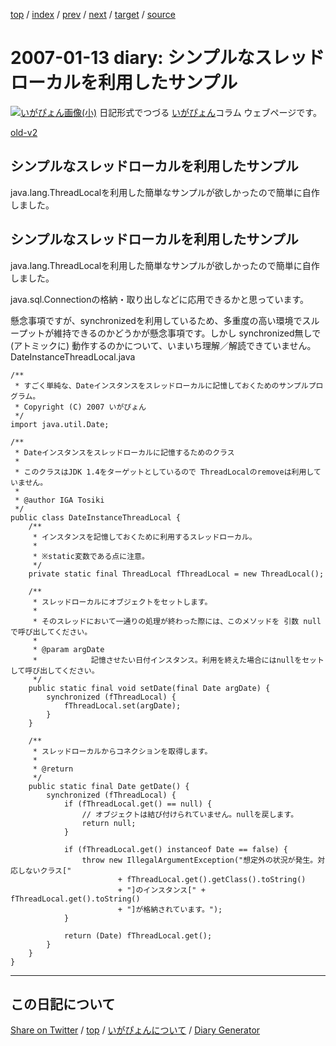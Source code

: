 [top](https://igapyon.github.io/diary/) 
 / [index](https://igapyon.github.io/diary/2007/index.html) 
 / [prev](https://igapyon.github.io/diary/2007/ig070112.html) 
 / [next](https://igapyon.github.io/diary/2007/ig070115.html) 
 / [target](https://igapyon.github.io/diary/2007/ig070113.html) 
 / [source](https://github.com/igapyon/diary/blob/gh-pages/2007/ig070113.html.src.md) 

2007-01-13 diary: シンプルなスレッドローカルを利用したサンプル
=====================================================================================================
[![いがぴょん画像(小)](https://igapyon.github.io/diary/images/iga200306s.jpg "いがぴょん")](https://igapyon.github.io/diary/memo/memoigapyon.html) 日記形式でつづる [いがぴょん](https://igapyon.github.io/diary/memo/memoigapyon.html)コラム ウェブページです。

[old-v2](ig070113-orig.html)

## シンプルなスレッドローカルを利用したサンプル

java.lang.ThreadLocalを利用した簡単なサンプルが欲しかったので簡単に自作しました。


## シンプルなスレッドローカルを利用したサンプル

java.lang.ThreadLocalを利用した簡単なサンプルが欲しかったので簡単に自作しました。

java.sql.Connectionの格納・取り出しなどに応用できるかと思っています。

懸念事項ですが、synchronizedを利用しているため、多重度の高い環境でスループットが維持できるのかどうかが懸念事項です。しかし synchronized無しで (アトミックに) 動作するのかについて、いまいち理解／解読できていません。
DateInstanceThreadLocal.java

      
```
/**
 * すごく単純な、Dateインスタンスをスレッドローカルに記憶しておくためのサンプルプログラム。
 * Copyright (C) 2007 いがぴょん
 */
import java.util.Date;

/**
 * Dateインスタンスをスレッドローカルに記憶するためのクラス
 * 
 * このクラスはJDK 1.4をターゲットとしているので ThreadLocalのremoveは利用していません。
 * 
 * @author IGA Tosiki
 */
public class DateInstanceThreadLocal {
    /**
     * インスタンスを記憶しておくために利用するスレッドローカル。
     * 
     * ※static変数である点に注意。
     */
    private static final ThreadLocal fThreadLocal = new ThreadLocal();

    /**
     * スレッドローカルにオブジェクトをセットします。
     * 
     * そのスレッドにおいて一通りの処理が終わった際には、このメソッドを 引数 null で呼び出してください。
     * 
     * @param argDate
     *            記憶させたい日付インスタンス。利用を終えた場合にはnullをセットして呼び出してください。
     */
    public static final void setDate(final Date argDate) {
        synchronized (fThreadLocal) {
            fThreadLocal.set(argDate);
        }
    }

    /**
     * スレッドローカルからコネクションを取得します。
     * 
     * @return
     */
    public static final Date getDate() {
        synchronized (fThreadLocal) {
            if (fThreadLocal.get() == null) {
                // オブジェクトは結び付けられていません。nullを戻します。
                return null;
            }

            if (fThreadLocal.get() instanceof Date == false) {
                throw new IllegalArgumentException("想定外の状況が発生。対応しないクラス["
                        + fThreadLocal.get().getClass().toString()
                        + "]のインスタンス[" + fThreadLocal.get().toString()
                        + "]が格納されています。");
            }

            return (Date) fThreadLocal.get();
        }
    }
}
```

----------------------------------------------------------------------------------------------------

## この日記について

[Share on Twitter](https://twitter.com/intent/tweet?hashtags=igapyon%2Cdiary%2C%E3%81%84%E3%81%8C%E3%81%B4%E3%82%87%E3%82%93&text=%E3%82%B7%E3%83%B3%E3%83%97%E3%83%AB%E3%81%AA%E3%82%B9%E3%83%AC%E3%83%83%E3%83%89%E3%83%AD%E3%83%BC%E3%82%AB%E3%83%AB%E3%82%92%E5%88%A9%E7%94%A8%E3%81%97%E3%81%9F%E3%82%B5%E3%83%B3%E3%83%97%E3%83%AB&url=https%3A%2F%2Figapyon.github.io%2Fdiary%2F2007%2Fig070113.html) / [top](../index.html/) / [いがぴょんについて](https://igapyon.github.io/diary/memo/memoigapyon.html) / [Diary Generator](https://github.com/igapyon/igapyonv3)
